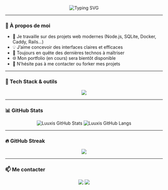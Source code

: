 <!-- Profil en-tête stylisé -->
<div align="center">
  <img src="https://readme-typing-svg.herokuapp.com?font=Fira+Code&weight=500&size=24&pause=1000&color=F7DF1E&center=true&vCenter=true&width=435&lines=Salut%2C+je+suis+Luuxis+!;Développeur+Web+Fullstack;Basé+sur+la+tech+moderne+🔥" alt="Typing SVG" />
</div>

---

### 🚀 À propos de moi

- 🔭 Je travaille sur des projets web modernes (Node.js, SQLite, Docker, Caddy, Rails...)
- 💡 J’aime concevoir des interfaces claires et efficaces
- 🧠 Toujours en quête des dernières technos à maîtriser
- 🌐 Mon portfolio (en cours) sera bientôt disponible
- 💬 N'hésite pas à me contacter ou forker mes projets

---

### 🧰 Tech Stack & outils

<div align="center">
  <img src="https://skillicons.dev/icons?i=js,nodejs,react,vue,html,css,java,tailwind,postgres,sqlite,docker,linux,git,vscode,figma&theme=dark" />
</div>

---

### 📊 GitHub Stats

<div align="center">
  <img alt="Luuxis GitHub Stats" src="https://github-readme-stats.vercel.app/api?username=metal54400&show_icons=true&theme=tokyonight&border_radius=10&hide_border=true" />
  <img alt="Luuxis GitHub Langs" src="https://github-readme-stats.vercel.app/api/top-langs/?username=metal54400&layout=compact&theme=tokyonight&border_radius=10&hide_border=true" />
</div>

---

### 🔥 GitHub Streak

<div align="center">
  <img src="https://streak-stats.demolab.com?user=metal54400&theme=tokyonight&border_radius=10&locale=fr&short_numbers=true&date_format=j%20M%5B%20Y%5D" />
</div>

---

### 📫 Me contacter

<p align="center">
  <a href="mailto:matheocillierfavier@gmail.com"><img src="https://img.shields.io/badge/Email-D14836?style=for-the-badge&logo=gmail&logoColor=white" /></a>
  <a href="https://github.com/luuxis"><img src="https://img.shields.io/badge/GitHub-100000?style=for-the-badge&logo=github&logoColor=white" /></a>
</p>
